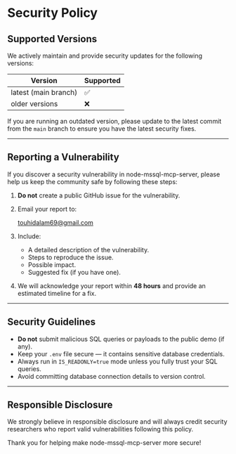 # Security Policy

## Supported Versions

We actively maintain and provide security updates for the following versions:

| Version              | Supported |
| -------------------- | --------- |
| latest (main branch) | ✅        |
| older versions       | ❌        |

If you are running an outdated version, please update to the latest commit from the `main` branch to ensure you have the latest security fixes.

---

## Reporting a Vulnerability

If you discover a security vulnerability in node-mssql-mcp-server, please help us keep the community safe by following these steps:

1. **Do not** create a public GitHub issue for the vulnerability.
2. Email your report to:

   touhidalam69@gmail.com

3. Include:
   - A detailed description of the vulnerability.
   - Steps to reproduce the issue.
   - Possible impact.
   - Suggested fix (if you have one).

4. We will acknowledge your report within **48 hours** and provide an estimated timeline for a fix.

---

## Security Guidelines

- **Do not** submit malicious SQL queries or payloads to the public demo (if any).
- Keep your `.env` file secure — it contains sensitive database credentials.
- Always run in `IS_READONLY=true` mode unless you fully trust your SQL queries.
- Avoid committing database connection details to version control.

---

## Responsible Disclosure

We strongly believe in responsible disclosure and will always credit security researchers who report valid vulnerabilities following this policy.

Thank you for helping make node-mssql-mcp-server more secure!
